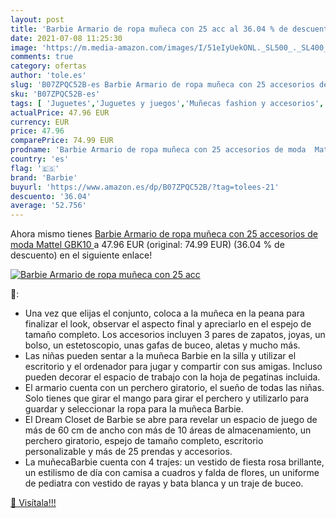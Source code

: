 ```yaml
---
layout: post
title: 'Barbie Armario de ropa muñeca con 25 acc al 36.04 % de descuento'
date: 2021-07-08 11:25:30
image: 'https://m.media-amazon.com/images/I/51eIyUekONL._SL500_._SL400_.jpg'
comments: true
category: ofertas
author: 'tole.es'
slug: 'B07ZPQC52B-es Barbie Armario de ropa muñeca con 25 accesorios de moda...'
sku: 'B07ZPQC52B-es'
tags: [ 'Juguetes','Juguetes y juegos','Muñecas fashion y accesorios','Muñecas y accesorios','Ropa y zapatos para muñecas fashion','barbie','mattel', ]
actualPrice: 47.96 EUR
currency: EUR
price: 47.96
comparePrice: 74.99 EUR
prodname: 'Barbie Armario de ropa muñeca con 25 accesorios de moda  Mattel GBK10 '
country: 'es'
flag: '🇪🇸'
brand: 'Barbie'
buyurl: 'https://www.amazon.es/dp/B07ZPQC52B/?tag=tolees-21'
descuento: '36.04'
average: '52.756'
---
```


Ahora mismo tienes [Barbie Armario de ropa muñeca con 25 accesorios de moda  Mattel GBK10 ](https://www.amazon.es/dp/B07ZPQC52B/?tag=tolees-21) a 47.96 EUR (original: 74.99 EUR) (36.04 %  de descuento) en el siguiente enlace!

[![Barbie Armario de ropa muñeca con 25 acc](https://m.media-amazon.com/images/I/51eIyUekONL._SL500_._SL400_.jpg)](https://www.amazon.es/dp/B07ZPQC52B/?tag=tolees-21)

🔎:

- Una vez que elijas el conjunto, coloca a la muñeca en la peana para finalizar el look, observar el aspecto final y apreciarlo en el espejo de tamaño completo. Los accesorios incluyen 3 pares de zapatos, joyas, un bolso, un estetoscopio, unas gafas de buceo, aletas y mucho más.
- Las niñas pueden sentar a la muñeca Barbie en la silla y utilizar el escritorio y el ordenador para jugar y compartir con sus amigas. Incluso pueden decorar el espacio de trabajo con la hoja de pegatinas incluida.
- El armario cuenta con un perchero giratorio, el sueño de todas las niñas. Solo tienes que girar el mango para girar el perchero y utilizarlo para guardar y seleccionar la ropa para la muñeca Barbie.
- El Dream Closet de Barbie se abre para revelar un espacio de juego de más de 60 cm de ancho con más de 10 áreas de almacenamiento, un perchero giratorio, espejo de tamaño completo, escritorio personalizable y más de 25 prendas y accesorios.
- La muñeca​Barbie cuenta con 4 trajes: un vestido de fiesta rosa brillante, un estilismo de día con camisa a cuadros y falda de flores, un uniforme de pediatra con vestido de rayas y bata blanca y un traje de buceo.

[🛒 Visítala!!!](https://www.amazon.es/dp/B07ZPQC52B/?tag=tolees-21)
